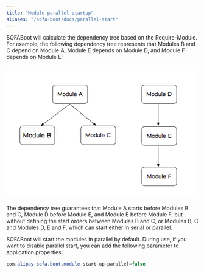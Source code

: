 ```yaml
---
title: "Module parallel startup"
aliases: "/sofa-boot/docs/parallel-start"
---
```


SOFABoot will calculate the dependency tree based on the Require-Module. For example, the following dependency tree represents that Modules B and C depend on Module A, Module E depends on Module D, and Module F depends on Module E:

![undefined](module-parallel.png)

The dependency tree guarantees that Module A starts before Modules B and C, Module D before Module E, and Module E before Module F, but without defining the start orders between Modules B and C, or Modules B, C and Modules D, E and F, which can start either in serial or parallel.

SOFABoot will start the modules in parallel by default. During use, if you want to disable parallel start, you can add the following parameter to application.properties:

```java
com.alipay.sofa.boot.module-start-up-parallel=false
```
